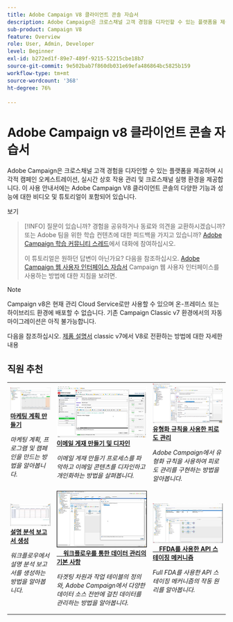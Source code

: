 ```yaml
---
title: Adobe Campaign V8 클라이언트 콘솔 자습서
description: Adobe Campaign은 크로스채널 고객 경험을 디자인할 수 있는 플랫폼을 제공하며 시각적 캠페인 오케스트레이션, 실시간 상호 작용 관리 및 크로스채널 실행 환경을 제공합니다. 이 사용 안내서에는 Adobe Campaign V8 클라이언트 콘솔의 다양한 기능과 성능에 대한 비디오 및 튜토리얼이 포함되어 있습니다.
sub-product: Campaign V8
feature: Overview
role: User, Admin, Developer
level: Beginner
exl-id: b272ed1f-89e7-489f-9215-52215cbe18b7
source-git-commit: 9e502bab7f860db031e69efa486864bc5825b159
workflow-type: tm+mt
source-wordcount: '368'
ht-degree: 76%

---
```


# Adobe Campaign v8 클라이언트 콘솔 자습서

Adobe Campaign은 크로스채널 고객 경험을 디자인할 수 있는 플랫폼을 제공하며 시각적 캠페인 오케스트레이션, 실시간 상호 작용 관리 및 크로스채널 실행 환경을 제공합니다. 이 사용 안내서에는 Adobe Campaign V8 클라이언트 콘솔의 다양한 기능과 성능에 대한 비디오 및 튜토리얼이 포함되어 있습니다.

보기

>[!INFO]
> 질문이 있습니까? 경험을 공유하거나 동료와 의견을 교환하시겠습니까? 또는 Adobe 팀을 위한 학습 컨텐츠에 대한 피드백을 가지고 있습니까? [Adobe Campaign 학습 커뮤니티 스레드](https://experienceleaguecommunities.adobe.com:443/t5/adobe-campaign-classic/join-the-discussion-on-adobe-campaign-learning/td-p/419096)에서 대화에 참여하십시오.
> 
> 이 튜토리얼은 원하던 답변이 아닌가요?
> 다음을 참조하십시오. [Adobe Campaign 웹 사용자 인터페이스 자습서](https://experienceleague.adobe.com/docs/campaign-web-learn/tutorials/overview.html) Campaign 웹 사용자 인터페이스를 사용하는 방법에 대한 지침을 보려면.

>[!NOTE]
> Campaign v8은 현재 관리 Cloud Service로만 사용할 수 있으며 온-프레미스 또는 하이브리드 환경에 배포할 수 없습니다. 기존 Campaign Classic v7 환경에서의 자동 마이그레이션은 아직 불가능합니다.
>
>다음을 참조하십시오. [제품 설명서](https://experienceleague.adobe.com/docs/campaign/campaign-v8/new/v7-to-v8.html?lang=ko) classic v7에서 V8로 전환하는 방법에 대한 자세한 내용


<div id="recs-overview-body-1"></div>
<div id="recs-overview-body-2"></div>
<div id="recs-overview-body-3"></div>
<div id="recs-overview-body-4"></div>
<div id="recs-overview-body-5"></div>
<div id="recs-overview-body-6"></div>

<div id="staff-picks-section">

## 직원 추천

<table>
<tr>
  <td>
    <a href="/help/get-started/create-a-marketing-plan-programs-and-campaigns.md">
      <img alt="마케팅 계획, 프로그램 및 캠페인 만들기(비디오)" src="./assets/333810.jpg"/>
    </a>
    <div>
      <a href="/help/get-started/create-a-marketing-plan-programs-and-campaigns.md">
    <strong>마케팅 계획 만들기</strong>
    </a>
    </div>
    <p>
    <em>마케팅 계획, 프로그램 및 캠페인을 만드는 방법을 알아봅니다.</em>
    <p>
  </td>
   <td>
    <a href="./content-creation/create-and-design-email-deliveries.md">
      <img alt="이메일 게재 만들기 및 디자인(비디오)" src="./assets/333476.jpg" />
    </a>
    <div>
      <a href="./content-creation/create-and-design-email-deliveries.md">
    <strong>이메일 게재 만들기 및 디자인</strong>
    </a>
    </div>
    <p>
    <em>이메일 게재 만들기 프로세스를 파악하고 이메일 콘텐츠를 디자인하고 개인화하는 방법을 살펴봅니다.
</em>
    <p>
  </td>
  <td>
    <a href="./send-messages/fatigue-management/typology-rules-for-fatigue-management.md">
      <img alt="유형화 규칙을 사용한 피로도 관리(비디오)" src="./assets/333787.jpg" />
    </a>
    <div>
      <a href="./send-messages/fatigue-management/typology-rules-for-fatigue-management.md">
    <strong>유형화 규칙을 사용한 피로도 관리</strong>
    </a>
    </div>
    <p>
    <em>Adobe Campaign에서 유형화 규칙을 사용하여 피로도 관리를 구현하는 방법을 알아봅니다. </em>
    <p>
  </td>
</tr>
<tr>
</td>
  <td>
    <a href="./reporting/generate-a-descriptive-analysis-report.md">
      <img alt="설명 분석 보고서 생성" src="./assets/333994.jpg" />
    </a>
    <div>
      <a href="./reporting/generate-a-descriptive-analysis-report.md">
    <strong>설명 분석 보고서 생성</strong>
    </a>
    </div>
    <p>
    <em>워크플로우에서 설명 분석 보고서를 생성하는 방법을 알아봅니다.</em>
    <p>
  </td>
  <td>
   <a href="./data-management/data-management-fundamentals.md">
      <img alt="워크플로우를 통한 데이터 관리의 기본 사항" src="./assets/339992.jpg" />
    </a>
     <div>
      <a href="./data-management/data-management-fundamentals.md">
    <strong>워크플로우를 통한 데이터 관리의 기본 사항</strong>
    </a>
    </div>
    <p>
    <em>타겟팅 차원과 작업 테이블의 정의와, Adobe Campaign에서 다양한 데이터 소스 전반에 걸친 데이터를 관리하는 방법을 알아봅니다.</em>
    <p>
  </td>
  <td>
   <a href="./data-management/api-staging-mechanism.md">
      <img alt="FFDA를 사용한 API 스테이징 메커니즘" src="./assets/339276.jpg" />
    </a>
     <div>
      <a href="./data-management/api-staging-mechanism.md">
    <strong>FFDA를 사용한 API 스테이징 메커니즘</strong>
    </a>
    </div>
    <p>
    <em>Full FDA를 사용한 API 스테이징 메커니즘의 작동 원리를 알아봅니다.</em>
    <p>
  </td>
</tr>
</table>

</div>
